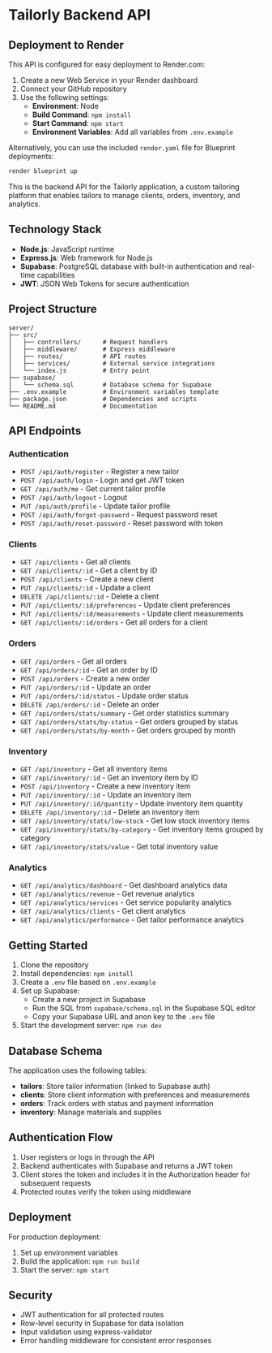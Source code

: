 # Tailorly Backend API

## Deployment to Render

This API is configured for easy deployment to Render.com:

1. Create a new Web Service in your Render dashboard
2. Connect your GitHub repository
3. Use the following settings:
   - **Environment**: Node
   - **Build Command**: `npm install`
   - **Start Command**: `npm start`
   - **Environment Variables**: Add all variables from `.env.example`

Alternatively, you can use the included `render.yaml` file for Blueprint deployments:

```bash
render blueprint up
```

This is the backend API for the Tailorly application, a custom tailoring platform that enables tailors to manage clients, orders, inventory, and analytics.

## Technology Stack

- **Node.js**: JavaScript runtime
- **Express.js**: Web framework for Node.js
- **Supabase**: PostgreSQL database with built-in authentication and real-time capabilities
- **JWT**: JSON Web Tokens for secure authentication

## Project Structure

```
server/
├── src/
│   ├── controllers/      # Request handlers
│   ├── middleware/       # Express middleware
│   ├── routes/           # API routes
│   ├── services/         # External service integrations
│   └── index.js          # Entry point
├── supabase/
│   └── schema.sql        # Database schema for Supabase
├── .env.example          # Environment variables template
├── package.json          # Dependencies and scripts
└── README.md             # Documentation
```

## API Endpoints

### Authentication

- `POST /api/auth/register` - Register a new tailor
- `POST /api/auth/login` - Login and get JWT token
- `GET /api/auth/me` - Get current tailor profile
- `POST /api/auth/logout` - Logout
- `PUT /api/auth/profile` - Update tailor profile
- `POST /api/auth/forgot-password` - Request password reset
- `POST /api/auth/reset-password` - Reset password with token

### Clients

- `GET /api/clients` - Get all clients
- `GET /api/clients/:id` - Get a client by ID
- `POST /api/clients` - Create a new client
- `PUT /api/clients/:id` - Update a client
- `DELETE /api/clients/:id` - Delete a client
- `PUT /api/clients/:id/preferences` - Update client preferences
- `PUT /api/clients/:id/measurements` - Update client measurements
- `GET /api/clients/:id/orders` - Get all orders for a client

### Orders

- `GET /api/orders` - Get all orders
- `GET /api/orders/:id` - Get an order by ID
- `POST /api/orders` - Create a new order
- `PUT /api/orders/:id` - Update an order
- `PUT /api/orders/:id/status` - Update order status
- `DELETE /api/orders/:id` - Delete an order
- `GET /api/orders/stats/summary` - Get order statistics summary
- `GET /api/orders/stats/by-status` - Get orders grouped by status
- `GET /api/orders/stats/by-month` - Get orders grouped by month

### Inventory

- `GET /api/inventory` - Get all inventory items
- `GET /api/inventory/:id` - Get an inventory item by ID
- `POST /api/inventory` - Create a new inventory item
- `PUT /api/inventory/:id` - Update an inventory item
- `PUT /api/inventory/:id/quantity` - Update inventory item quantity
- `DELETE /api/inventory/:id` - Delete an inventory item
- `GET /api/inventory/stats/low-stock` - Get low stock inventory items
- `GET /api/inventory/stats/by-category` - Get inventory items grouped by category
- `GET /api/inventory/stats/value` - Get total inventory value

### Analytics

- `GET /api/analytics/dashboard` - Get dashboard analytics data
- `GET /api/analytics/revenue` - Get revenue analytics
- `GET /api/analytics/services` - Get service popularity analytics
- `GET /api/analytics/clients` - Get client analytics
- `GET /api/analytics/performance` - Get tailor performance analytics

## Getting Started

1. Clone the repository
2. Install dependencies: `npm install`
3. Create a `.env` file based on `.env.example`
4. Set up Supabase:
   - Create a new project in Supabase
   - Run the SQL from `supabase/schema.sql` in the Supabase SQL editor
   - Copy your Supabase URL and anon key to the `.env` file
5. Start the development server: `npm run dev`

## Database Schema

The application uses the following tables:

- **tailors**: Store tailor information (linked to Supabase auth)
- **clients**: Store client information with preferences and measurements
- **orders**: Track orders with status and payment information
- **inventory**: Manage materials and supplies

## Authentication Flow

1. User registers or logs in through the API
2. Backend authenticates with Supabase and returns a JWT token
3. Client stores the token and includes it in the Authorization header for subsequent requests
4. Protected routes verify the token using middleware

## Deployment

For production deployment:

1. Set up environment variables
2. Build the application: `npm run build`
3. Start the server: `npm start`

## Security

- JWT authentication for all protected routes
- Row-level security in Supabase for data isolation
- Input validation using express-validator
- Error handling middleware for consistent error responses
